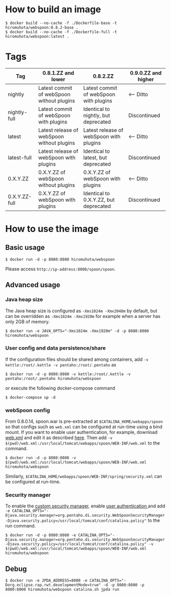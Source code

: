 # How to build an image

```
$ docker build --no-cache -f ./Dockerfile-base -t hiromuhota/webspoon:0.8.2-base .
$ docker build --no-cache -f ./Dockerfile-full -t hiromuhota/webspoon:latest .
```

# Tags

| Tag | 0.8.1.ZZ and lower | 0.8.2.ZZ | 0.9.0.ZZ and higher |
| --- | --- | --- | --- |
| nightly | Latest commit of webSpoon without plugins | Latest commit of webSpoon with plugins | <-- Ditto |
| nightly-full | Latest commit of webSpoon with plugins | Identical to nightly, but deprecated | Discontinued |
| latest | Latest release of webSpoon without plugins | Latest release of webSpoon with plugins | <-- Ditto |
| latest-full | Latest release of webSpoon with plugins | Identical to latest, but deprecated | Discontinued |
| 0.X.Y.ZZ | 0.X.Y.ZZ of webSpoon without plugins | 0.X.Y.ZZ of webSpoon with plugins | <-- Ditto |
| 0.X.Y.ZZ-full | 0.X.Y.ZZ of webSpoon with plugins | Identical to 0.X.Y.ZZ, but deprecated | Discontinued |

# How to use the image

## Basic usage

```
$ docker run -d -p 8080:8080 hiromuhota/webspoon
```

Please access `http://ip-address:8080/spoon/spoon`.

## Advanced usage

### Java heap size

The Java heap size is configured as `-Xms1024m -Xmx2048m` by default, but can be overridden as `-Xms1024m -Xmx1920m` for example when a server has only 2GB of memory.

```
$ docker run -e JAVA_OPTS="-Xms1024m -Xmx1920m" -d -p 8080:8080 hiromuhota/webspoon
```

### User config and data persistence/share

If the configuration files should be shared among containers, add `-v kettle:/root/.kettle -v pentaho:/root/.pentaho` as

```
$ docker run -d -p 8080:8080 -v kettle:/root/.kettle -v pentaho:/root/.pentaho hiromuhota/webspoon
```

or execute the following docker-compose command

```
$ docker-compose up -d
```

### webSpoon config

From 0.8.0.14, spoon.war is pre-extracted at `$CATALINA_HOME/webapps/spoon` so that configs such as `web.xml` can be configured at run-time using a bind mount.
If you want to enable user authentication, for example, download [web.xml](https://github.com/HiromuHota/pentaho-kettle/blob/webspoon-8.2/assemblies/static/src/main/resources-filtered/WEB-INF/web.xml) and edit it as described [here](https://github.com/HiromuHota/pentaho-kettle#user-authentication).
Then add `-v $(pwd)/web.xml:/usr/local/tomcat/webapps/spoon/WEB-INF/web.xml` to the command.

```
$ docker run -d -p 8080:8080 -v $(pwd)/web.xml:/usr/local/tomcat/webapps/spoon/WEB-INF/web.xml hiromuhota/webspoon
```

Similarly, `$CATALINA_HOME/webapps/spoon/WEB-INF/spring/security.xml` can be configured at run-time.

### Security manager

To enable the [custom security manager](https://github.com/HiromuHota/pentaho-kettle/wiki/Security#file-access-control-by-a-custom-security-manager-experimental), enable [user authentication
](https://github.com/HiromuHota/pentaho-kettle#user-authentication) and add `-e CATALINA_OPTS="-Djava.security.manager=org.pentaho.di.security.WebSpoonSecurityManager -Djava.security.policy=/usr/local/tomcat/conf/catalina.policy"` to the run command.

```
$ docker run -d -p 8080:8080 -e CATALINA_OPTS="-Djava.security.manager=org.pentaho.di.security.WebSpoonSecurityManager -Djava.security.policy=/usr/local/tomcat/conf/catalina.policy" -v $(pwd)/web.xml:/usr/local/tomcat/webapps/spoon/WEB-INF/web.xml hiromuhota/webspoon
```

## Debug

```
$ docker run -e JPDA_ADDRESS=8000 -e CATALINA_OPTS="-Dorg.eclipse.rap.rwt.developmentMode=true" -d -p 8080:8080 -p 8000:8000 hiromuhota/webspoon catalina.sh jpda run
```
